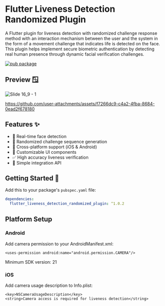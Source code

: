 # Flutter Liveness Detection Randomized Plugin

A Flutter plugin for liveness detection with randomized challenge response method with an interaction mechanism between the user and the system in the form of a movement challenge that indicates life is detected on the face. This plugin helps implement secure biometric authentication by detecting real human presence through dynamic facial verification challenges.

[![pub package](https://img.shields.io/pub/v/flutter_liveness_detection_randomized_plugin.svg)](https://pub.dev/packages/flutter_liveness_detection_randomized_plugin)

## Preview 🪟
![Slide 16_9 - 1](https://github.com/user-attachments/assets/55e59d51-e0da-4562-879e-ae50adaced33)

https://github.com/user-attachments/assets/f7266dc9-c4a2-4fba-8684-0ead2f678180

## Features ✨

- 📱 Real-time face detection
- 🎲 Randomized challenge sequence generation
- 💫 Cross-platform support (iOS & Android) 
- 🎨 Customizable UI components
- ✅ High accuracy liveness verification
- 🚀 Simple integration API

## Getting Started 🌟

Add this to your package's `pubspec.yaml` file:

```yaml
dependencies:
  flutter_liveness_detection_randomized_plugin: ^1.0.2
```

## Platform Setup

### Android
Add camera permission to your AndroidManifest.xml:
```
<uses-permission android:name="android.permission.CAMERA"/>
```
Minimum SDK version: 21

### iOS
Add camera usage description to Info.plist:
```
<key>NSCameraUsageDescription</key>
<string>Camera access is required for liveness detection</string>
```
